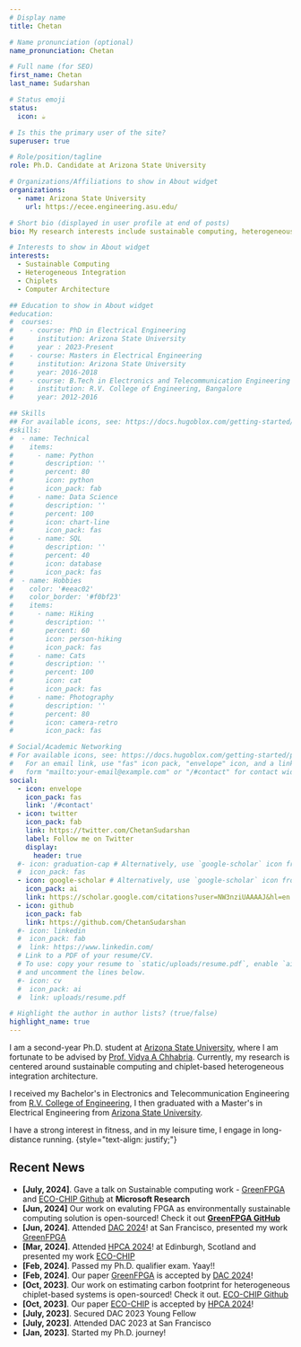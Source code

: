 ```yaml
---
# Display name
title: Chetan

# Name pronunciation (optional)
name_pronunciation: Chetan

# Full name (for SEO)
first_name: Chetan
last_name: Sudarshan

# Status emoji
status:
  icon: ☕️

# Is this the primary user of the site?
superuser: true

# Role/position/tagline
role: Ph.D. Candidate at Arizona State University

# Organizations/Affiliations to show in About widget
organizations:
  - name: Arizona State University
    url: https://ecee.engineering.asu.edu/

# Short bio (displayed in user profile at end of posts)
bio: My research interests include sustainable computing, heterogeneous integration, chiplets, and computer architecture

# Interests to show in About widget
interests:
  - Sustainable Computing 
  - Heterogeneous Integration
  - Chiplets
  - Computer Architecture

## Education to show in About widget
#education:
#  courses:
#    - course: PhD in Electrical Engineering
#      institution: Arizona State University
#      year : 2023-Present
#    - course: Masters in Electrical Engineering
#      institution: Arizona State University
#      year: 2016-2018
#    - course: B.Tech in Electronics and Telecommunication Engineering
#      institution: R.V. College of Engineering, Bangalore
#      year: 2012-2016

## Skills
## For available icons, see: https://docs.hugoblox.com/getting-started/page-builder/#icons
#skills:
#  - name: Technical
#    items:
#      - name: Python
#        description: ''
#        percent: 80
#        icon: python
#        icon_pack: fab
#      - name: Data Science
#        description: ''
#        percent: 100
#        icon: chart-line
#        icon_pack: fas
#      - name: SQL
#        description: ''
#        percent: 40
#        icon: database
#        icon_pack: fas
#  - name: Hobbies
#    color: '#eeac02'
#    color_border: '#f0bf23'
#    items:
#      - name: Hiking
#        description: ''
#        percent: 60
#        icon: person-hiking
#        icon_pack: fas
#      - name: Cats
#        description: ''
#        percent: 100
#        icon: cat
#        icon_pack: fas
#      - name: Photography
#        description: ''
#        percent: 80
#        icon: camera-retro
#        icon_pack: fas

# Social/Academic Networking
# For available icons, see: https://docs.hugoblox.com/getting-started/page-builder/#icons
#   For an email link, use "fas" icon pack, "envelope" icon, and a link in the
#   form "mailto:your-email@example.com" or "/#contact" for contact widget.
social:
  - icon: envelope
    icon_pack: fas
    link: '/#contact'
  - icon: twitter
    icon_pack: fab
    link: https://twitter.com/ChetanSudarshan
    label: Follow me on Twitter
    display:
      header: true
  #- icon: graduation-cap # Alternatively, use `google-scholar` icon from `ai` icon pack
  #  icon_pack: fas
  - icon: google-scholar # Alternatively, use `google-scholar` icon from `ai` icon pack
    icon_pack: ai
    link: https://scholar.google.com/citations?user=NW3nziUAAAAJ&hl=en
  - icon: github
    icon_pack: fab
    link: https://github.com/ChetanSudarshan
  #- icon: linkedin
  #  icon_pack: fab
  #  link: https://www.linkedin.com/
  # Link to a PDF of your resume/CV.
  # To use: copy your resume to `static/uploads/resume.pdf`, enable `ai` icons in `params.yaml`,
  # and uncomment the lines below.
  #- icon: cv
  #  icon_pack: ai
  #  link: uploads/resume.pdf

# Highlight the author in author lists? (true/false)
highlight_name: true
---
```


I am a second-year Ph.D. student at [Arizona State University](https://ecee.engineering.asu.edu/), where I am fortunate to be advised by [Prof. Vidya A Chhabria](https://faculty.engineering.asu.edu/vidyachhabria/). Currently, my research is centered around sustainable computing and chiplet-based heterogeneous integration architecture.

I received my Bachelor's in Electronics and Telecommunication Engineering from [R.V. College of Engineering](https://www.rvce.edu.in/), I then graduated with a Master's in Electrical Engineering from [Arizona State University](https://ecee.engineering.asu.edu/). 

I have a strong interest in fitness, and in my leisure time, I engage in long-distance running. 
{style="text-align: justify;"}

## <i class="fa fa-fw fa-rss "></i> Recent News ##

<ul style="width: auto; height: 300px; overflow: auto">
  <li> <b>[July, 2024]</b>. Gave a talk on Sustainable computing work - <a href="https://github.com/ASU-VDA-Lab/GreenFPGA">GreenFPGA</a> and <a href="https://github.com/ASU-VDA-Lab/ECO-CHIP/tree/main">ECO-CHIP Github</a> at <b>Microsoft Research</b> </li>
  
  <li> <b>[Jun, 2024]</b> Our work on evaluting FPGA as environmentally sustainable computing solution is open-sourced! Check it out <b><a href="https://github.com/ASU-VDA-Lab/GreenFPGA">GreenFPGA GitHub</a></b> </li>

  <li> <b>[Jun, 2024]</b>. Attended <a href="https://www.dac.com/">DAC 2024</a>! at San Francisco, presented my work <a href="https://arxiv.org/abs/2311.12396">GreenFPGA</a> </li>
 
  <li> <b>[Mar, 2024]</b>. Attended <a href="https://www.computer.org/csdl/proceedings/hpca/2024/1VOAw53AeT6">HPCA 2024</a>! at Edinburgh, Scotland and presented my work <a href="https://arxiv.org/abs/2306.09434">ECO-CHIP</a> </li>

  <li> <b>[Feb, 2024]</b>. Passed my Ph.D. qualifier exam. Yaay!! </li>

  <li> <b>[Feb, 2024]</b>. Our paper <a href="https://arxiv.org/abs/2311.12396">GreenFPGA</a> is accepted by <a href="https://www.dac.com/">DAC 2024</a>! </li>
  
  <li> <b>[Oct, 2023]</b>. Our work on estimating carbon footprint for heterogeneous chiplet-based systems is open-sourced! 
  Check it out. <a href="https://github.com/ASU-VDA-Lab/ECO-CHIP/tree/main">ECO-CHIP Github</a>  </li>
  
  <li> <b>[Oct, 2023]</b>. Our paper <a href="https://arxiv.org/abs/2306.09434">ECO-CHIP</a> is accepted by <a href="https://www.computer.org/csdl/proceedings/hpca/2024/1VOAw53AeT6">HPCA 2024</a>! </li>
  
  <li> <b>[July, 2023]</b>. Secured DAC 2023 Young Fellow </li>

  <li> <b>[July, 2023]</b>. Attended DAC 2023 at San Francisco</li>
  
  <li> <b>[Jan, 2023]</b>. Started my Ph.D. journey!</li>
  
</ul>



<script type='text/javascript' id='mapmyvisitors' src='https://mapmyvisitors.com/map.js?cl=ffffff&w=450&t=n&d=7LPMKBvOIR5LYlN7CGtXpjN81mj-6QodVwwMjsE2ASE&co=00b5fe&cmo=fea500'></script>
